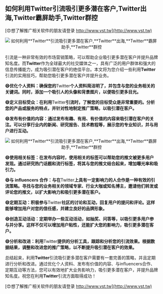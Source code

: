 ## **如何利用**Twitter**引流吸引更多潜在客户,**Twitter**出海,**Twitter**霸屏助手,**Twitter**群控**

[😍想了解推广相关软件的朋友请登录 http://www.vst.tw](http://www.vst.tw)

 <center><img src="https://vst.tw/MP4/tuiguang/png/8.png" alt="如何利用**Twitter**引流吸引更多潜在客户,**Twitter**出海,**Twitter**霸屏助手,**Twitter**群控"></center>

引流是一种非常有效的市场营销策略，可以帮助企业吸引更多潜在客户并提升品牌知名度。而**Twitter**作为全球最大的社交媒体之一，具有广泛的用户群体和强大的信息传播能力，成为吸引潜在客户的绝佳平台。本文将为您介绍一些利用**Twitter**引流的实用技巧，帮助您吸引更多潜在客户并提升业务。

**😄优化个人资料：确保您的**Twitter**个人资料简洁明了，并包含与您的业务相关的关键词。同时，添加一个吸引人的头像和背景图片，以便吸引更多目光。**

**😄定义目标受众：在利用**Twitter**引流时，了解您的目标受众是非常重要的。分析您的产品或服务的特点，并针对性地制定推广策略，以吸引潜在客户。**

**😄发布有价值的内容：通过发布有趣、有用、有价值的内容来吸引潜在客户的关注。可以分享行业内的新闻、研究报告、技术教程等，展示您的专业知识，并与用户进行互动。**

 <center><img src="https://vst.tw/MP4/tuiguang/png/3.png" alt="如何利用**Twitter**引流吸引更多潜在客户,**Twitter**出海,**Twitter**霸屏助手,**Twitter**群控"></center>

**😄使用相关标签：在发布内容时，使用相关的标签可以帮助您的推文被更多用户发现。通过研究热门话题和流行标签，将其与您的推文结合起来，增加曝光率和吸引力。**

**😄与 influencers 合作：与在**Twitter**上具有一定影响力的人合作是一种有效的引流策略。寻找与您的业务相关的领域专家、行业大咖或知名博主，邀请他们转发或评论您的推文，以扩大影响力和吸引更多潜在客户。**

**😄定期互动：积极参与**Twitter**社区的讨论和互动，回复用户的提问和评论。这样能够增加用户对您的信任感，并建立良好的品牌形象。**

**😄创造互动活动：定期举办一些互动活动，如抽奖、问答等，以吸引更多用户参与并分享。这样不仅可以增加用户粘性，还能扩大您的影响力，吸引更多潜在客户。**

**😄分析和改进：利用**Twitter**提供的分析工具，跟踪和分析您的引流效果。根据数据结果，调整和改进您的推广策略，以不断提升吸引潜在客户的效果。**

总结起来，利用**Twitter**引流吸引更多潜在客户需要有一套完善的策略，并且定期进行分析和改进。通过优化个人资料、发布有价值的内容、与influencers合作、定期互动等方法，您可以有效地扩大业务影响力，吸引更多潜在客户，并提升品牌知名度。祝您在利用**Twitter**引流方面取得成功！

[😍想了解推广相关软件的朋友请登录 http://www.vst.tw](http://www.vst.tw)



